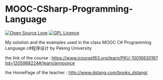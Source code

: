 # MOOC-CSharp-Programming-Language

[![Open Source Love](https://badges.frapsoft.com/os/v1/open-source.svg?v=103)](https://github.com/ellerbrock/open-source-badges/)
[![GPL Licence](https://badges.frapsoft.com/os/gpl/gpl.svg?v=103)](https://opensource.org/licenses/GPL-3.0/)

My solution and the examples used in the class MOOC C# Programming Language c#程序设计 by Peking University

the link of the course : https://www.icourse163.org/learn/PKU-1001663016?tid=1205988224#/learn/announce

the HomePage of the teacher : http://www.dstang.com/books_dstang/
